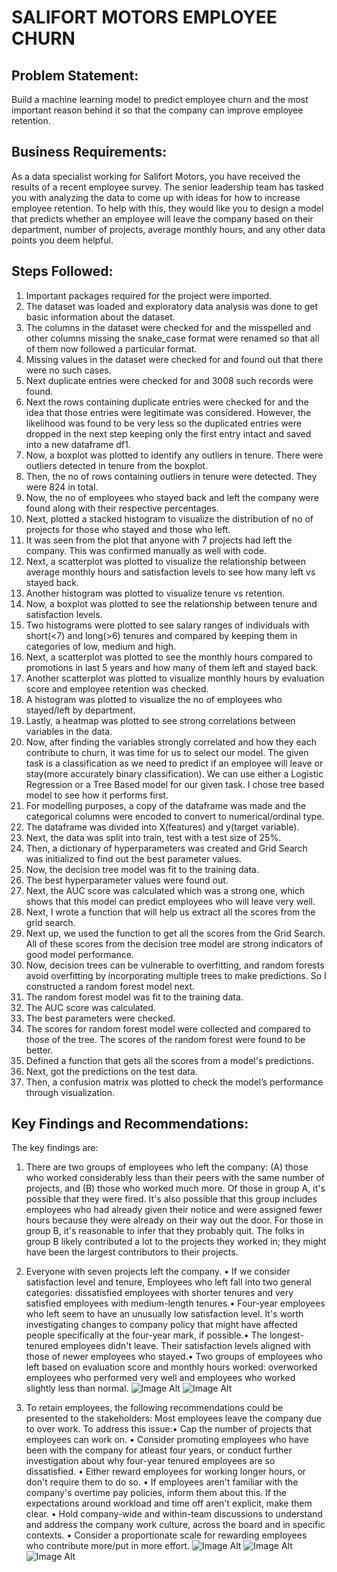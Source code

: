 # SALIFORT MOTORS EMPLOYEE CHURN

## Problem Statement:
Build a machine learning model to predict employee churn and the  most important reason behind it so that the company can improve employee retention. 
## Business Requirements:
As a data specialist working for Salifort Motors, you have received the results of a recent employee survey. The senior leadership team has tasked you with analyzing the data to come up with ideas for how to increase employee retention. To help with this, they would like you to design a model that predicts whether an employee will leave the company based on their  department, number of projects, average monthly hours, and any other data points you deem helpful. 
## Steps Followed:
1.	Important packages required for the project were imported.
2.	The dataset was loaded and exploratory data analysis was done to get basic information about the dataset.
3.	The columns in the dataset were checked for and the misspelled and other columns missing the snake_case format were renamed so that all of them now followed a particular format.
4.	Missing values in the dataset were checked for and found out that there were no such cases.
5.	Next duplicate entries were checked for and 3008 such records were found.
6.	Next the rows containing duplicate entries were checked for and the idea that those entries were legitimate was considered. However, the likelihood was found to be very less so the duplicated entries were dropped in the next step keeping only the first entry intact and saved into a new dataframe df1.
7.	Now, a boxplot was plotted to identify any outliers in tenure. There were outliers detected in tenure from the boxplot.
8.	Then, the no of rows containing outliers in tenure were detected. They were 824 in total.
9.	Now, the no of employees who stayed back and left the company were found along with their respective percentages.
10.	Next, plotted a stacked histogram to visualize the distribution of no of projects for those who stayed and those who left.
11.	It was seen from the plot that anyone with 7 projects had left the company. This was confirmed manually as well with code.
12.	Next, a scatterplot was plotted to visualize the relationship between average monthly hours and satisfaction levels to see how many left vs stayed back.
13.	Another histogram was plotted to visualize tenure vs retention.
14.	Now, a boxplot was plotted to see the relationship between tenure and satisfaction levels.
15.	Two histograms were plotted to see salary ranges of individuals with short(<7) and long(>6) tenures and compared by keeping them in categories of low, medium and high.
16.	Next, a scatterplot was plotted to see the monthly hours compared to promotions in last 5 years and how many of them left and stayed back.
17.	Another scatterplot was plotted to visualize monthly hours by evaluation score and employee retention was checked.
18.	A histogram was plotted to visualize the no of employees who stayed/left by department.
19.	Lastly, a heatmap was plotted to see strong correlations between variables in the data.
20.	Now, after finding the variables strongly correlated and how they each contribute to churn, it was time for us to select our model. The given task is a classification as we need to predict if an employee will leave or stay(more accurately binary classification). We can use either a Logistic Regression or a Tree Based model for our given task. I chose tree based model to see how it performs first.
21.	For modelling purposes, a copy of the dataframe was made and the categorical columns were encoded to convert to numerical/ordinal type.
22.	The dataframe was divided into X(features) and y(target variable).
23.	Next, the data was split into train, test with a test size of 25%.
24.	Then, a dictionary of hyperparameters was created and Grid Search was initialized to find out the best parameter values.
25.	Now, the decision tree model was fit to the training data.
26.	The best hyperparameter values were found out.
27.	Next, the AUC score was calculated which was a strong one, which shows that this model can predict employees who will leave very well.
28.	Next, I wrote a function that will help us extract all the scores from the grid search.
29.	Next up, we used the function to get all the scores from the Grid Search. All of these scores from the decision tree model are strong indicators of good model performance.
30.	Now, decision trees can be vulnerable to overfitting, and random forests avoid overfitting by incorporating multiple trees to make predictions. So I constructed a random forest model next.
31.	The random forest model was fit to the training data.
32.	The AUC score was calculated.
33.	The best parameters were checked.
34.	The scores for random forest model were collected and compared to those of the tree. The scores of the random forest were found to be better.
35.	Defined a function that gets all the scores from a model's predictions.
36.	Next, got the predictions on the test data.
37.	Then, a confusion matrix was plotted to check the model’s performance through visualization.
## Key Findings and Recommendations:
The key findings are:
1.	There are two groups of employees who left the company: (A) those who worked considerably less than their peers with the same number of projects, and (B) those who worked much more. Of those in group A, it's possible that they were fired. It's also possible that this group includes employees who had already given their notice and were assigned fewer hours because they were already on their way out the door. For those in group B, it's reasonable to infer that they probably quit. The folks in group B likely contributed a lot to the projects they worked in; they might have been the largest contributors to their projects.
2.	Everyone with seven projects left the company.
  •	If we consider satisfaction level and tenure, Employees who left fall into two general categories: dissatisfied employees 
    with shorter tenures and very satisfied employees with medium-length tenures.•	Four-year employees who left seem to have 
    an unusually low satisfaction level. It's worth investigating changes to company policy that might have affected people 
    specifically at the four-year mark, if possible.•	The longest-tenured employees didn't leave. Their satisfaction levels 
    aligned with those of newer employees who stayed.•	Two groups of employees who left based on evaluation score and 
    monthly hours worked: overworked employees who performed very well and employees who worked slightly less than normal.
 ![Image Alt](https://github.com/Sujato-Dutta/Salifort-Motors-Employee-Churn-Prediction/blob/c4b9e0a9e50b60cec3d2ca677c977e17900f007e/3.jpg)
 ![Image Alt](https://github.com/Sujato-Dutta/Salifort-Motors-Employee-Churn-Prediction/blob/d91419f0b9573f68d5c8b3d793dd576bfb30868c/4.jpg)
  
3.	To retain employees, the following recommendations could be presented to the stakeholders: Most employees leave the 
    company due to over work. To address this issue:•	Cap the number of projects that employees can work on.
    •	Consider promoting employees who have been with the company for atleast four years, or conduct further investigation 
      about why four-year tenured employees are so dissatisfied.
    •	Either reward employees for working longer hours, or don't require them to do so.
    •	If employees aren't familiar with the company's overtime pay policies, inform them about this. If the expectations 
      around workload and time off aren't explicit, make them clear.
    •	Hold company-wide and within-team discussions to understand and address the company work culture, across the board and 
      in specific contexts.
  	•	Consider a proportionate scale for rewarding employees who contribute more/put in more effort.
 ![Image Alt](https://github.com/Sujato-Dutta/Salifort-Motors-Employee-Churn-Prediction/blob/23db10e09550365bc578ed67da55c410860f0292/6.jpg)
 ![Image Alt](https://github.com/Sujato-Dutta/Salifort-Motors-Employee-Churn-Prediction/blob/1862d81feec3abe2e85306107436a37b9cdb1166/7.jpg)
 ![Image Alt](image_url)
 
